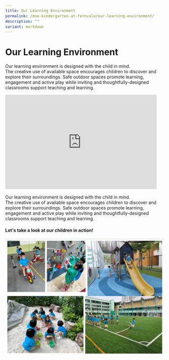 ```yaml
---
title: Our Learning Environment
permalink: /moe-kindergarten-at-fernvale/our-learning-environment/
description: ""
variant: markdown
---
```

# Our Learning Environment

Our learning environment is designed with the child in mind.  
The creative use of available space encourages children to discover and explore their surroundings. Safe outdoor spaces promote learning, engagement and active play while inviting and thoughtfully-designed classrooms support teaching and learning.

<iframe allowfullscreen="true" height="299" width="480" frameborder="0" src="https://docs.google.com/presentation/d/e/2PACX-1vSSRy5EaHuu4hdVEWNN3PTUgqiINWCfnLQOtlshTFo77CD6WaiCxlDf7A1_t6M4PyCU3Vv4N2DZ1woG/embed?start=false&amp;loop=false&amp;delayms=3000"></iframe>

Our learning environment is designed with the child in mind.  
The creative use of available space encourages children to discover and explore their&nbsp;surroundings. Safe&nbsp;outdoor spaces promote learning, engagement and active play while inviting and thoughtfully-designed classrooms support teaching and learning.&nbsp;

#### Let's take a look at our children in action!

![](/images/Fernvale_Kindergarten.png)